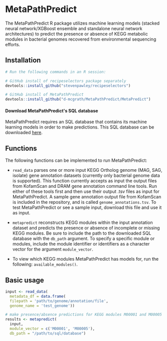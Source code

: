 # MetaPathPredict

The MetaPathPredict R package utilizes machine learning models (stacked neural network/XGBoost ensemble and standalone neural network architectures) to predict the presence or absence of KEGG metabolic modules in bacterial genomes recovered from environmental sequencing efforts.

## Installation

``` r
# Run the following commands in an R session:

# GitHub install of recipeselectors package separately
devtools::install_github("stevenpawley/recipeselectors")

# GitHub install of MetaPathPredict
devtools::install_github("d-mcgrath/MetaPathPredict/MetaPredict")
```

#### Download MetaPathPredict's SQL database
MetaPathPredict requires an SQL database that contains its machine learning models in order to make predictions. This SQL database can be downloaded [here](https://zenodo.org/record/7419289).


## Functions

The following functions can be implemented to run MetaPathPredict:

- `read_data` parses one or more input KEGG Ortholog genome (MAG, SAG, isolate) gene annotation datasets (currently only bacterial genome data is supported). This function currently accepts as input the output files from KofamScan and DRAM gene annotation command line tools. Run either of these tools first and then use their output .tsv files as input for MetaPathPredict. A sample gene annotation output file from KofamScan is included in the repository, and is called `genome_annotations.tsv`. To test MetaPathPredict or see a sample input, download this file and use it as input.

- `metapredict` reconstructs KEGG modules within the input annotation dataset and predicts the presence or absence of incomplete or missing KEGG modules. Be sure to include the path to the downloaded SQL database with the `db_path` argument. To specify a specific module or modules, include the module identifier or identifiers as a character vector for the argument `module_vector`. 

- To view which KEGG modules MetaPathPredict has models for, run the following: `available_modules()`.

## Basic usage

``` r
input <- read_data(
  metadata_df = data.frame(
  filepath = 'path/to/genome/annotation/file',
  genome_name = 'test_genome'))

# make presence/absence predictions for KEGG modules M00001 and M00005
results <- metapredict(
  input,
  module_vector = c('M00001', 'M00005'),
  db_path = "/path/to/sql/database")

```
